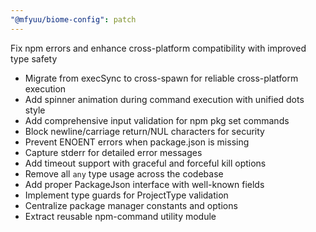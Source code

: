 ```yaml
---
"@mfyuu/biome-config": patch
---
```


Fix npm errors and enhance cross-platform compatibility with improved type safety

- Migrate from execSync to cross-spawn for reliable cross-platform execution
- Add spinner animation during command execution with unified dots style
- Add comprehensive input validation for npm pkg set commands
- Block newline/carriage return/NUL characters for security
- Prevent ENOENT errors when package.json is missing
- Capture stderr for detailed error messages
- Add timeout support with graceful and forceful kill options
- Remove all `any` type usage across the codebase
- Add proper PackageJson interface with well-known fields
- Implement type guards for ProjectType validation
- Centralize package manager constants and options
- Extract reusable npm-command utility module
